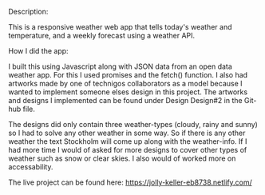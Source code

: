 Description:

This is a responsive weather web app that tells today's weather and temperature, and a weekly forecast using a weather API.

How I did the app:

I built this using Javascript along with JSON data from an open data weather app. For this I used promises and the fetch() function. I also had artworks made by one of technigos collaborators as a model because I wanted to implement someone elses design in this project. The artworks and designs I implemented can be found under Design Design#2 in the Git-hub file.

The designs did only contain three weather-types (cloudy, rainy and sunny) so I had to solve any other weather in some way. So if there is any other weather the text Stockholm will come up along with the weather-info. If I had more time I would of asked for more designs to cover other types of weather such as snow or clear skies. I also would of worked more on accessability.

The live project can be found here: https://jolly-keller-eb8738.netlify.com/
